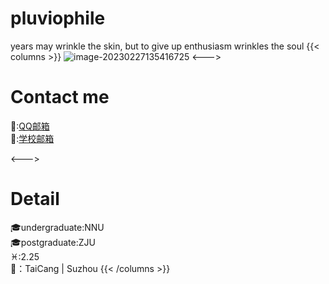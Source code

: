 # pluviophile
years may wrinkle the skin, but to give up enthusiasm wrinkles the soul
{{< columns >}} <!-- begin columns block -->
![image-20230227135416725](./docs/assets/me.jpg)
<---> <!-- magic separator, between columns -->

# Contact me
📧:[QQ邮箱](mailto:670233802@qq.com)                              
📧:[学校邮箱](mailto:22251155@zju.edu.cn)

<---> <!-- magic separator, between columns -->

# Detail
🎓undergraduate:NNU   
🎓postgraduate:ZJU    
♓:2.25            
🏡：TaiCang | Suzhou 
{{< /columns >}}